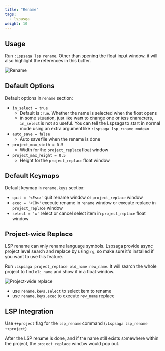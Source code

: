 ```yaml
---
title: "Rename"
tags:
  - lspasga
weight: 10
---
```


## Usage

Run `:Lspsaga lsp_rename`. Other than opening the float input window, it will also highlight the references in this buffer.

![Rename](https://github.com/nvimdev/lspsaga.nvim/assets/41671631/bb81149a-d24e-4f14-a8b5-ddf0cc1d9908)

## Default Options

Default options in `rename` section:

- `in_select = true`
  - Default is `true`. Whether the name is selected when the float opens
  - In some situation, just like want to change one or less characters, `in_select` is not so useful. You can tell the Lspsaga to start in normal mode using an extra argument like `:Lspsaga lsp_rename mode=n`
- `auto_save = false`
  - Auto save file when the rename is done
- `project_max_width = 0.5`
  - Width for the `project_replace` float window
- `project_max_height = 0.5`
  - Height for the `project_replace` float window

## Default Keymaps

Default keymap in `rename.keys` section:

- `quit = '<Esc>'` quit rename window or `project_replace` window
- `exec = '<CR>'` execute rename in `rename` window or execute replace in `project_replace` window
- `select = 'x'` select or cancel select item in `project_replace` float window

## Project-wide Replace

LSP rename can only rename language symbols. Lspsaga provide async project level search and replace by using `rg`,
so make sure it's installed if you want to use this feature.

Run `:Lspsaga project_replace old_name new_name`. It will search the whole project to find `old_name` and show if in a float window.

![Project-wide replace](https://github.com/nvimdev/lspsaga.nvim/assets/41671631/5afdbf13-f88a-4adc-8f79-5fd48da61743)

- use `rename.keys.select` to select item to rename
- use `rename.keys.exec` to execute `new_name` replace

## LSP Integration

Use `++project` flag for the `lsp_rename` command (`:Lspsaga lsp_rename ++project`)

After the LSP rename is done, and if the name still exists somewhere within the project, the `project_replace` window would pop out.
